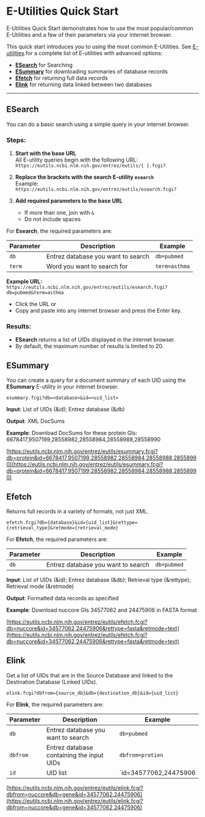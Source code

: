# E-Utilities Quick Start

E-Utilities Quick Start demonstrates how to use the most popular/common E-Utilities and a few of their parameters via your internet browser.

 

This quick start introduces you to using the most common E-Utilities. See [E-utilities](eutils/eutils_home.md).for a complete list of E-utilities with advanced options:

- **[ESearch](#esearch)** for Searching    
- **[ESummary](#esummary)** for downloading summaries of database records
- **[Efetch](#efetch)** for returning full data records
- **[Elink](#elink)** for returning data linked between two databases


---

 
## ESearch  

You can do a basic search using a simple query in your internet browser.

### Steps:
1. **Start with the base URL**  
   All E-utility queries begin with the following URL:  
   `https://eutils.ncbi.nlm.nih.gov/entrez/eutils/{ }.fcgi?`

2. **Replace the brackets with the search E-utility `esearch`**  
   Example:  
   `https://eutils.ncbi.nlm.nih.gov/entrez/eutils/esearch.fcgi?`

3. **Add required parameters to the base URL**  
   - If more than one, join with `&`
   - Do not include spaces

For **Esearch**, the required parameters are:

| **Parameter** | **Description**                     | **Example**          |
|---------------|-------------------------------------|----------------------|
| `db`          | Entrez database you want to search | `db=pubmed`         |
| `term`        | Word you want to search for         | `term=asthma`       |

**Example URL:**  
`https://eutils.ncbi.nlm.nih.gov/entrez/eutils/esearch.fcgi?db=pubmed&term=asthma`

- Click the URL or  
- Copy and paste into any internet browser and press the Enter key.

### Results:
- **ESearch** returns a list of UIDs displayed in the internet browser.  
- By default, the maximum number of results is limited to 20.  


##  ESummary  

You can create a query for a document summary of each UID using the **ESummary** E-utility in your internet browser.

`esummary.fcgi?db=<database>&id=<uid_list>`

**Input**: List of UIDs (&id); Entrez database (&db)

**Output**: XML DocSums

**Example**: Download DocSums for these protein GIs: 6678417,9507199,28558982,28558984,28558988,28558990

[https://eutils.ncbi.nlm.nih.gov/entrez/eutils/esummary.fcgi?db=protein&id=6678417,9507199,28558982,28558984,28558988,28558990](https://eutils.ncbi.nlm.nih.gov/entrez/eutils/esummary.fcgi?db=protein&id=6678417,9507199,28558982,28558984,28558988,28558990)



## Efetch  

Returns full records in a variety of formats, not just XML. 

`efetch.fcgi?db={database}&id={uid_list}&rettype={retrieval_type}&retmode={retrieval_mode}`

For **Efetch**, the required parameters are:

| **Parameter** | **Description**                     | **Example**          |
|---------------|-------------------------------------|----------------------|
| `db`          | Entrez database you want to search | `db=pubmed`         |
 

**Input**: List of UIDs (&id); Entrez database (&db); Retrieval type (&rettype); Retrieval mode (&retmode)

**Output**: Formatted data records as specified

**Example**: Download nuccore GIs 34577062 and 24475906 in FASTA format

[https://eutils.ncbi.nlm.nih.gov/entrez/eutils/efetch.fcgi?db=nuccore&id=34577062,24475906&rettype=fasta&retmode=text](https://eutils.ncbi.nlm.nih.gov/entrez/eutils/efetch.fcgi?db=nuccore&id=34577062,24475906&rettype=fasta&retmode=text)



##  Elink 

Get a list of UIDs that are in the Source Database and linked to the Destination Database (Linked UIDs).

`elink.fcgi?dbfrom={source_db}&db={destination_db}&id={uid_list}`

For **Elink**, the required parameters are:

| **Parameter** | **Description**                     | **Example**          |
|---------------|-------------------------------------|----------------------|
| `db`          | Entrez database you want to search | `db=pubmed`         | 
| `dbfrom`      | Entrez database containing the input UIDs  | `dbfrom=protien`|
| `id`          | UID list                                    | `id=34577062,24475906 |

[https://eutils.ncbi.nlm.nih.gov/entrez/eutils/elink.fcgi?dbfrom=nuccore&db=gene&id=34577062,24475906](https://eutils.ncbi.nlm.nih.gov/entrez/eutils/elink.fcgi?dbfrom=nuccore&db=gene&id=34577062,24475906)
 
